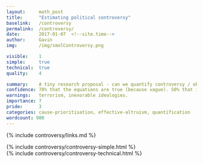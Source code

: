 ```yaml
---
layout: 	math_post
title:  	"Estimating political controversy"
baselink:	/controversy
permalink:	/controversy/
date:   	2017-01-07  <!--site.time-->
author:		Gavin	
img:		/img/smolControversy.png

visible:	1
simple:		true
technical:	true
quality:    4

summary:	A tiny research proposal - can we quantify controversy / obstructionism?
confidence: 70% that the equations are true (because vague). 50% that it's worth doing.
warnings: 	terrorism, inexorable ideologies. 
importance: 7
pride:		3
categories: cause-prioritisation, effective-altruism, quantification
wordcount: 900
---
```


{%	include controversy/links.md	%} 


<div id="simple" class="tabContent">
	{%	include controversy/controversy-simple.html	%}
</div>

<div id="technical" class="tabContent defaultOpen">
	{%	include controversy/controversy-technical.html	%}
</div>


